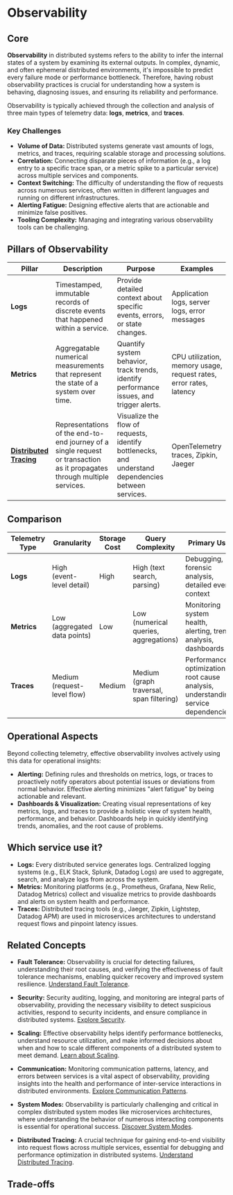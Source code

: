# Observability

## Core

**Observability** in distributed systems refers to the ability to infer the internal states of a system by examining its external outputs. In complex, dynamic, and often ephemeral distributed environments, it's impossible to predict every failure mode or performance bottleneck. Therefore, having robust observability practices is crucial for understanding how a system is behaving, diagnosing issues, and ensuring its reliability and performance.

Observability is typically achieved through the collection and analysis of three main types of telemetry data: **logs**, **metrics**, and **traces**.

### Key Challenges

-   **Volume of Data:** Distributed systems generate vast amounts of logs, metrics, and traces, requiring scalable storage and processing solutions.
-   **Correlation:** Connecting disparate pieces of information (e.g., a log entry to a specific trace span, or a metric spike to a particular service) across multiple services and components.
-   **Context Switching:** The difficulty of understanding the flow of requests across numerous services, often written in different languages and running on different infrastructures.
-   **Alerting Fatigue:** Designing effective alerts that are actionable and minimize false positives.
-   **Tooling Complexity:** Managing and integrating various observability tools can be challenging.

## Pillars of Observability

| Pillar | Description | Purpose | Examples |
|---|---|---|---|
| **Logs** | Timestamped, immutable records of discrete events that happened within a service. | Provide detailed context about specific events, errors, or state changes. | Application logs, server logs, error messages |
| **Metrics** | Aggregatable numerical measurements that represent the state of a system over time. | Quantify system behavior, track trends, identify performance issues, and trigger alerts. | CPU utilization, memory usage, request rates, error rates, latency |
| **[Distributed Tracing](./distributed-tracing)** | Representations of the end-to-end journey of a single request or transaction as it propagates through multiple services. | Visualize the flow of requests, identify bottlenecks, and understand dependencies between services. | OpenTelemetry traces, Zipkin, Jaeger |

## Comparison

| Telemetry Type | Granularity | Storage Cost | Query Complexity | Primary Use |
|---|---|---|---|---|
| **Logs** | High (event-level detail) | High | High (text search, parsing) | Debugging, forensic analysis, detailed event context |
| **Metrics** | Low (aggregated data points) | Low | Low (numerical queries, aggregations) | Monitoring system health, alerting, trend analysis, dashboards |
| **Traces** | Medium (request-level flow) | Medium | Medium (graph traversal, span filtering) | Performance optimization, root cause analysis, understanding service dependencies |

## Operational Aspects

Beyond collecting telemetry, effective observability involves actively using this data for operational insights:

-   **Alerting:** Defining rules and thresholds on metrics, logs, or traces to proactively notify operators about potential issues or deviations from normal behavior. Effective alerting minimizes "alert fatigue" by being actionable and relevant.
-   **Dashboards & Visualization:** Creating visual representations of key metrics, logs, and traces to provide a holistic view of system health, performance, and behavior. Dashboards help in quickly identifying trends, anomalies, and the root cause of problems.

## Which service use it?

-   **Logs:** Every distributed service generates logs. Centralized logging systems (e.g., ELK Stack, Splunk, Datadog Logs) are used to aggregate, search, and analyze logs from across the system.
-   **Metrics:** Monitoring platforms (e.g., Prometheus, Grafana, New Relic, Datadog Metrics) collect and visualize metrics to provide dashboards and alerts on system health and performance.
-   **Traces:** Distributed tracing tools (e.g., Jaeger, Zipkin, Lightstep, Datadog APM) are used in microservices architectures to understand request flows and pinpoint latency issues.

## Related Concepts

-   **Fault Tolerance:** Observability is crucial for detecting failures, understanding their root causes, and verifying the effectiveness of fault tolerance mechanisms, enabling quicker recovery and improved system resilience. [Understand Fault Tolerance](../fault-tolerance/README.md).

-   **Security:** Security auditing, logging, and monitoring are integral parts of observability, providing the necessary visibility to detect suspicious activities, respond to security incidents, and ensure compliance in distributed systems. [Explore Security](../security/README.md).

-   **Scaling:** Effective observability helps identify performance bottlenecks, understand resource utilization, and make informed decisions about when and how to scale different components of a distributed system to meet demand. [Learn about Scaling](../scaling/README.md).

-   **Communication:** Monitoring communication patterns, latency, and errors between services is a vital aspect of observability, providing insights into the health and performance of inter-service interactions in distributed environments. [Explore Communication Patterns](../communication/README.md).

-   **System Modes:** Observability is particularly challenging and critical in complex distributed system modes like microservices architectures, where understanding the behavior of numerous interacting components is essential for operational success. [Discover System Modes](../system-mode/README.md).

-   **Distributed Tracing:** A crucial technique for gaining end-to-end visibility into request flows across multiple services, essential for debugging and performance optimization in distributed systems. [Understand Distributed Tracing](./distributed-tracing/README.md).
## Trade-offs

